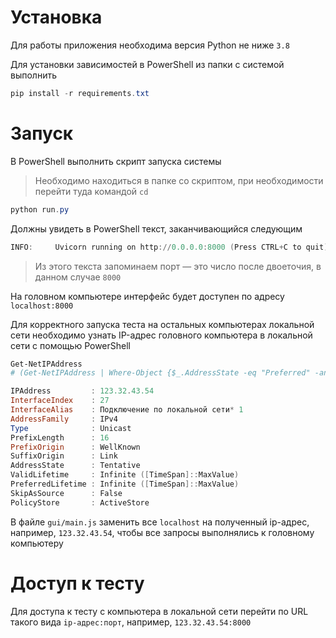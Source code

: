# Установка

Для работы приложения необходима версия Python не ниже `3.8`

Для установки зависимостей в PowerShell из папки с системой выполнить

```PowerShell
pip install -r requirements.txt
```


# Запуск

В PowerShell выполнить скрипт запуска системы

> Необходимо находиться в папке со скриптом, при необходимости перейти туда командой `cd`

```PowerShell
python run.py
```

Должны увидеть в PowerShell текст, заканчивающийся следующим

```PowerShell
INFO:     Uvicorn running on http://0.0.0.0:8000 (Press CTRL+C to quit)
```

> Из этого текста запоминаем порт — это число после двоеточия, в данном случае `8000`

На головном компьютере интерфейс будет доступен по адресу `localhost:8000`


Для корректного запуска теста на остальных компьютерах локальной сети необходимо узнать IP-адрес головного компьютера в локальной сети с помощью PowerShell

```PowerShell
Get-NetIPAddress
# (Get-NetIPAddress | Where-Object {$_.AddressState -eq "Preferred" -and $_.ValidLifetime -lt "24:00:00"}).IPAddress # не тестировал

IPAddress         : 123.32.43.54
InterfaceIndex    : 27
InterfaceAlias    : Подключение по локальной сети* 1
AddressFamily     : IPv4
Type              : Unicast
PrefixLength      : 16
PrefixOrigin      : WellKnown
SuffixOrigin      : Link
AddressState      : Tentative
ValidLifetime     : Infinite ([TimeSpan]::MaxValue)
PreferredLifetime : Infinite ([TimeSpan]::MaxValue)
SkipAsSource      : False
PolicyStore       : ActiveStore
```


В файле `gui/main.js` заменить все `localhost` на полученный ip-адрес, например, `123.32.43.54`, чтобы все запросы выполнялись к головному компьютеру


# Доступ к тесту

Для доступа к тесту с компьютера в локальной сети перейти по URL такого вида `ip-адрес:порт`, например, `123.32.43.54:8000`